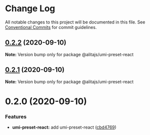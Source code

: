 # Change Log

All notable changes to this project will be documented in this file.
See [Conventional Commits](https://conventionalcommits.org) for commit guidelines.

## [0.2.2](https://github.com/alitajs/umi-plugins/compare/@alitajs/umi-preset-react@0.2.1...@alitajs/umi-preset-react@0.2.2) (2020-09-10)

**Note:** Version bump only for package @alitajs/umi-preset-react





## [0.2.1](https://github.com/alitajs/umi-plugins/compare/@alitajs/umi-preset-react@0.2.0...@alitajs/umi-preset-react@0.2.1) (2020-09-10)

**Note:** Version bump only for package @alitajs/umi-preset-react





# 0.2.0 (2020-09-10)


### Features

* **umi-preset-react:** add umi-preset-react ([cbd4769](https://github.com/alitajs/umi-plugins/commit/cbd4769eeb8331310959a17e8504dca5e9bcb5e2))
